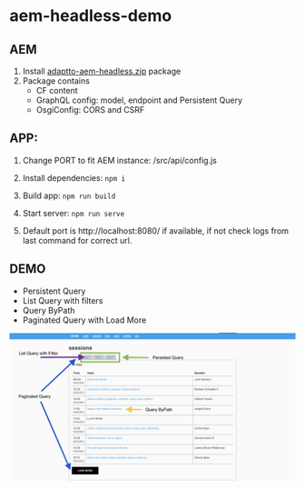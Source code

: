 # aem-headless-demo

## AEM

1. Install [adaptto-aem-headless.zip](adaptto-package%2Fadaptto-aem-headless.zip) package
2. Package contains
    - CF content
    - GraphQL config: model, endpoint and Persistent Query
    - OsgiConfig: CORS and CSRF
   
## APP:

1. Change PORT to fit AEM instance: /src/api/config.js
2. Install dependencies: `npm i`
3. Build app: `npm run build`
4. Start server: `npm run serve`

5. Default port is http://localhost:8080/ if available, if not check logs from last command for correct url.

## DEMO

- Persistent Query
- List Query with filters
- Query ByPath
- Paginated Query with Load More

![demo.png](demo.png)
